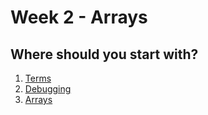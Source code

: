 # Week 2 - Arrays
## Where should you start with?
1. [Terms](terms.md)
2. [Debugging](debugging.md)
3. [Arrays](arrays.md)
